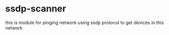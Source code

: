 # ssdp-scanner
this is module for pinging network using ssdp protocol to get devices in this network
